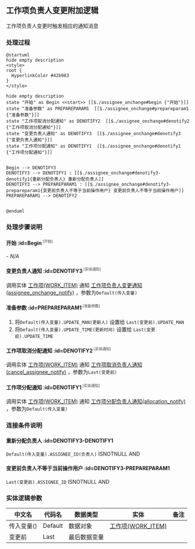 ## 工作项负责人变更附加逻辑 <!-- {docsify-ignore-all} -->

   工作项负责人变更时触发相应的通知消息

### 处理过程

```plantuml
@startuml
hide empty description
<style>
root {
  HyperlinkColor #42b983
}
</style>

hide empty description
state "开始" as Begin <<start>> [[$./assignee_onchange#begin {"开始"}]]
state "准备参数" as PREPAREPARAM1  [[$./assignee_onchange#prepareparam1 {"准备参数"}]]
state "工作项取消分配通知" as DENOTIFY2  [[$./assignee_onchange#denotify2 {"工作项取消分配通知"}]]
state "变更负责人通知" as DENOTIFY3  [[$./assignee_onchange#denotify3 {"变更负责人通知"}]]
state "工作项分配通知" as DENOTIFY1  [[$./assignee_onchange#denotify1 {"工作项分配通知"}]]


Begin --> DENOTIFY3
DENOTIFY3 --> DENOTIFY1 : [[$./assignee_onchange#denotify3-denotify1{重新分配负责人} 重新分配负责人]]
DENOTIFY3 --> PREPAREPARAM1 : [[$./assignee_onchange#denotify3-prepareparam1{变更前负责人不等于当前操作用户} 变更前负责人不等于当前操作用户]]
PREPAREPARAM1 --> DENOTIFY2


@enduml
```


### 处理步骤说明

#### 开始 :id=Begin<sup class="footnote-symbol"> <font color=gray size=1>[开始]</font></sup>



*- N/A*
#### 变更负责人通知 :id=DENOTIFY3<sup class="footnote-symbol"> <font color=gray size=1>[实体通知]</font></sup>



调用实体 [工作项(WORK_ITEM)](module/ProjMgmt/work_item.md) 通知 [工作项负责人变更通知(assignee_onchange_notify)](module/ProjMgmt/work_item/notify/assignee_onchange_notify) ，参数为`Default(传入变量)`
#### 准备参数 :id=PREPAREPARAM1<sup class="footnote-symbol"> <font color=gray size=1>[准备参数]</font></sup>



1. 将`Default(传入变量).UPDATE_MAN(更新人)` 设置给  `Last(变更前).UPDATE_MAN`
2. 将`Default(传入变量).UPDATE_TIME(更新时间)` 设置给  `Last(变更前).UPDATE_TIME`

#### 工作项取消分配通知 :id=DENOTIFY2<sup class="footnote-symbol"> <font color=gray size=1>[实体通知]</font></sup>



调用实体 [工作项(WORK_ITEM)](module/ProjMgmt/work_item.md) 通知 [工作项取消负责人通知(cancel_assignee_notify)](module/ProjMgmt/work_item/notify/cancel_assignee_notify) ，参数为`Last(变更前)`
#### 工作项分配通知 :id=DENOTIFY1<sup class="footnote-symbol"> <font color=gray size=1>[实体通知]</font></sup>



调用实体 [工作项(WORK_ITEM)](module/ProjMgmt/work_item.md) 通知 [工作项分配负责人通知(allocation_notify)](module/ProjMgmt/work_item/notify/allocation_notify) ，参数为`Default(传入变量)`

### 连接条件说明
#### 重新分配负责人 :id=DENOTIFY3-DENOTIFY1

`Default(传入变量).ASSIGNEE_ID(负责人)` ISNOTNULL AND 
#### 变更前负责人不等于当前操作用户 :id=DENOTIFY3-PREPAREPARAM1

`Last(变更前).ASSIGNEE_ID` ISNOTNULL AND 


### 实体逻辑参数

|    中文名   |    代码名    |  数据类型    |  实体   |备注 |
| --------| --------| -------- | -------- | --------   |
|传入变量(<i class="fa fa-check"/></i>)|Default|数据对象|[工作项(WORK_ITEM)](module/ProjMgmt/work_item.md)||
|变更前|Last|最后数据变量|||
